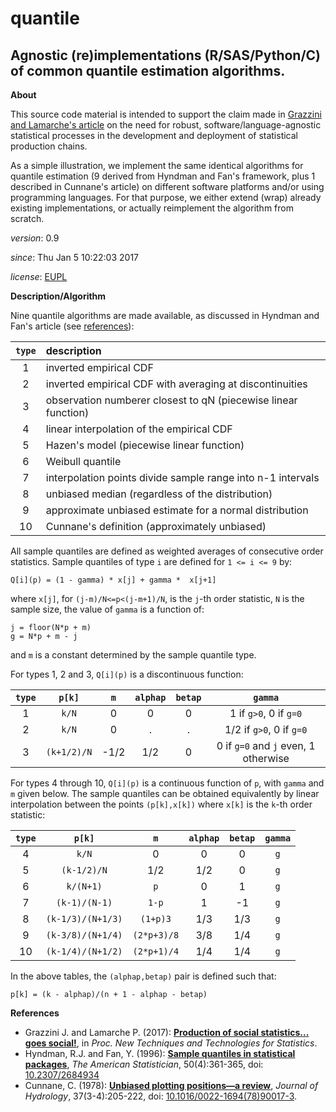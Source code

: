 quantile
======

Agnostic (re)implementations (R/SAS/Python/C) of common quantile estimation algorithms.
---

**About**

This source code material is intended to support the claim made in [Grazzini and Lamarche's article](#References) on the need for robust, software/language-agnostic statistical processes in the development and deployment of statistical production chains. 

As a simple illustration, we implement the same identical algorithms for quantile estimation (9 derived from Hyndman and Fan's framework, plus 1 described in Cunnane's article) on different software platforms and/or using programming languages. For that purpose, we either extend (wrap) already existing implementations, or actually reimplement the algorithm from scratch.

*version*:      0.9

*since*:        Thu Jan  5 10:22:03 2017

*license*:      [EUPL](https://joinup.ec.europa.eu/sites/default/files/eupl1.1.-licence-en_0.pdf)

**Description/Algorithm**

Nine quantile algorithms are made available, as discussed in Hyndman and Fan's article (see [references](#References)):

| `type` |                    description                                
|:------:|:--------------------------------------------------------------
|    1   | inverted empirical CDF                           			 
|    2   | inverted empirical CDF with averaging at discontinuities             
|    3   | observation numberer closest to qN (piecewise linear function) 
|    4   | linear interpolation of the empirical CDF                     
|    5   | Hazen's model (piecewise linear function)                     
|    6   | Weibull quantile                                             
|    7   | interpolation points divide sample range into n-1 intervals
|    8   | unbiased median (regardless of the distribution)             
|    9   | approximate unbiased estimate for a normal distribution  
|   10   | Cunnane's definition (approximately unbiased)

All sample quantiles are defined as weighted averages of consecutive order statistics. Sample 
quantiles of type `i` are defined for `1 <= i <= 9` by:

	Q[i](p) = (1 - gamma) * x[j] + gamma *  x[j+1]
where `x[j]`, for `(j-m)/N<=p<(j-m+1)/N`, is the `j`-th order statistic, `N` is the sample 
size, the value of `gamma` is a function of:

	j = floor(N*p + m)
	g = N*p + m - j
and `m` is a constant determined by the sample quantile type. 

For types 1, 2 and 3, `Q[i](p)` is a discontinuous function:

| `type` |   `p[k]`    |   `m`  |`alphap`|`betap`|	            `gamma`               | 
|:------:|:-------------:|:-------:|:------:|:-----:|:------------------------------------:|
|    1   |     `k/N`     |    0    |    0   |   0   | 1 if `g>0`, 0 if `g=0`               |
|    2   |     `k/N`     |    0    |    .   |   .   | 1/2 if `g>0`, 0 if `g=0`             | 
|    3   |  `(k+1/2)/N`  |  -1/2   |   1/2  |   0   | 0 if `g=0` and `j` even, 1 otherwise | 

For types 4 through 10, `Q[i](p)` is a continuous function of `p`, with `gamma` and `m` given 
below. The sample quantiles can be obtained equivalently by linear interpolation between the 
points `(p[k],x[k])` where `x[k]` is the `k`-th order statistic:

| `type` |     `p[k]`      |    `m`    |`alphap`|`betap`|`gamma`| 
|:------:|:---------------:|:---------:|:------:|:-----:|:-----:|
|    4   |      `k/N`      |     0     |    0   |   0   |  `g`  | 
|    5   |   `(k-1/2)/N`   |    1/2    |   1/2  |   0   |  `g`  | 
|    6   |     `k/(N+1)`   |    `p`    |    0   |   1   |  `g`  | 
|    7   |  `(k-1)/(N-1)`  |   `1-p`   |    1   |  -1   |  `g`  | 
|    8   |`(k-1/3)/(N+1/3)`| `(1+p)3`  |   1/3  |  1/3  |  `g`  | 
|    9   |`(k-3/8)/(N+1/4)`|`(2*p+3)/8`|   3/8  |  1/4  |  `g`  | 
|   10   |`(k-1/4)/(N+1/2)`|`(2*p+1)/4`|   1/4  |  1/4  |  `g`  |

In the above tables, the `(alphap,betap)` pair is defined such that:

	p[k] = (k - alphap)/(n + 1 - alphap - betap)

**<a name="References"></a>References**

* Grazzini J. and Lamarche P. (2017): [**Production of social statistics... goes social!**](https://www.conference-service.com/NTTS2017/documents/agenda/data/abstracts/abstract_124.html), in _Proc.  New Techniques and Technologies for Statistics_.
* Hyndman, R.J. and Fan, Y. (1996): [**Sample quantiles in statistical packages**](https://www.amherst.edu/media/view/129116/original/Sample+Quantiles.pdf), _The American Statistician_, 50(4):361-365, doi: [10.2307/2684934](http://www.jstor.org/stable/2684934)
* Cunnane, C. (1978): [**Unbiased plotting positions—a review**](http://www.sciencedirect.com/science/article/pii/0022169478900173), _Journal of Hydrology_, 37(3-4):205-222, doi: [10.1016/0022-1694(78)90017-3](https://dx.doi.org/10.1016/0022-1694(78)90017-3).
